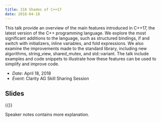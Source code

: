 ```yaml
---
title: 218 Shades of C++17
date: 2018-04-18
---
```


This talk provide an overview of the main features introduced in C++17, the latest version of the C++ programming language. We explore the most significant additions to the language, such as structured bindings, if and switch with initializers, inline variables, and fold expressions. We also examine the improvements made to the standard library, including new algorithms, string_view, shared_mutex, and std::variant. The talk include examples and code snippets to illustrate how these features can be used to simplify and improve code.

* _Date_: April 18, 2018
* _Event_: Clarity AG Skill Sharing Session

## Slides

<!-- Presentation saved on Drive oleksandr.redko [at] clarity-ag.net -->
{{<gslides src="https://docs.google.com/presentation/d/e/2PACX-1vRl8IuI6fDSCIaQ_cgKvWJOYRMDodTKR3hiDdGfsGQIRSjTQCMx7PK6NrVGX5Z1uufKyn1m03lf1xWj/embed?start=false&loop=false&delayms=3000" >}}

Speaker notes contains more explanation.
